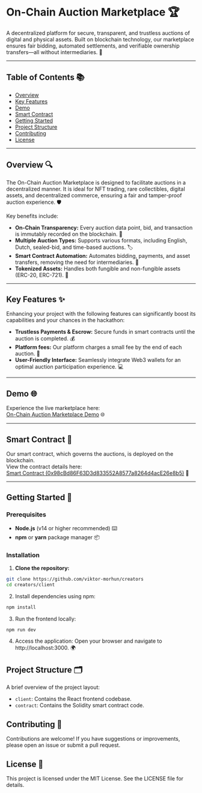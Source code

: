 # On-Chain Auction Marketplace 🏆

A decentralized platform for secure, transparent, and trustless auctions of digital and physical assets. Built on blockchain technology, our marketplace ensures fair bidding, automated settlements, and verifiable ownership transfers—all without intermediaries. 🚀

---

## Table of Contents 📚

- [Overview](#overview)
- [Key Features](#key-features)
- [Demo](#demo)
- [Smart Contract](#smart-contract)
- [Getting Started](#getting-started)
- [Project Structure](#project-structure)
- [Contributing](#contributing)
- [License](#license)

---

## Overview 🔍

The On-Chain Auction Marketplace is designed to facilitate auctions in a decentralized manner. It is ideal for NFT trading, rare collectibles, digital assets, and decentralized commerce, ensuring a fair and tamper-proof auction experience. 🛡️

Key benefits include:

- **On-Chain Transparency:** Every auction data point, bid, and transaction is immutably recorded on the blockchain. 🔗
- **Multiple Auction Types:** Supports various formats, including English, Dutch, sealed-bid, and time-based auctions. 🏷️
- **Smart Contract Automation:** Automates bidding, payments, and asset transfers, removing the need for intermediaries. 🤖
- **Tokenized Assets:** Handles both fungible and non-fungible assets (ERC-20, ERC-721). 💎

---

## Key Features ✨

Enhancing your project with the following features can significantly boost its capabilities and your chances in the hackathon:

- **Trustless Payments & Escrow:** Secure funds in smart contracts until the auction is completed. 💰
- **Platform fees:** Our platform charges a small fee by the end of each auction. 🏅
- **User-Friendly Interface:** Seamlessly integrate Web3 wallets for an optimal auction participation experience. 💻

---

## Demo 🌐

Experience the live marketplace here:  
[On-Chain Auction Marketplace Demo](https://creators-nine.vercel.app/) 🌐

---

## Smart Contract 📜

Our smart contract, which governs the auctions, is deployed on the blockchain.  
View the contract details here:  
[Smart Contract (0x98cBd86F63D3d833552A8577a8264d4acE26e8b5)](https://sepolia.etherscan.io/address/0x98cBd86F63D3d833552A8577a8264d4acE26e8b5) 🔎

---

## Getting Started 🚀

### Prerequisites

- **Node.js** (v14 or higher recommended) ⌨️
- **npm** or **yarn** package manager 📦

### Installation

1. **Clone the repository:**

```bash
git clone https://github.com/viktor-morhun/creators
cd creators/client
```

2. Install dependencies using npm:

```bash
npm install
```

3. Run the frontend locally:

```bash
npm run dev
```

4. Access the application:
   Open your browser and navigate to http://localhost:3000. 🌍

## Project Structure 🗂️

A brief overview of the project layout:

- `client`: Contains the React frontend codebase.
- `contract`: Contains the Solidity smart contract code.

## Contributing 🤝

Contributions are welcome! If you have suggestions or improvements, please open an issue or submit a pull request.

## License 📄

This project is licensed under the MIT License. See the LICENSE file for details.
